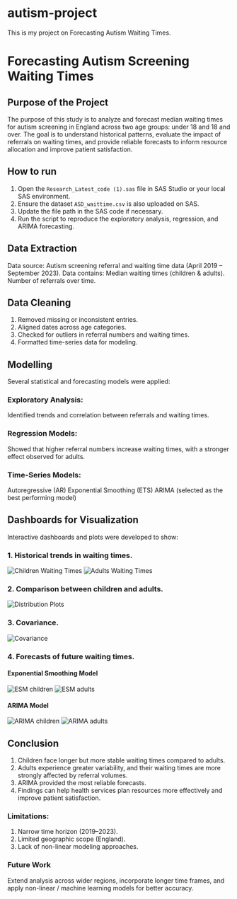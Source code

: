 # autism-project
This is my project on Forecasting Autism Waiting Times.

# Forecasting Autism Screening Waiting Times
## Purpose of the Project
The purpose of this study is to analyze and forecast median waiting times for autism screening in England across two age groups: under 18 and 18 and over.
The goal is to understand historical patterns, evaluate the impact of referrals on waiting times, and provide reliable forecasts to inform resource allocation and improve patient satisfaction.

## How to run
1. Open the `Research_Latest_code (1).sas` file in SAS Studio or your local SAS environment.  
2. Ensure the dataset `ASD_waittime.csv` is also uploaded on SAS.  
3. Update the file path in the SAS code if necessary.  
4. Run the script to reproduce the exploratory analysis, regression, and ARIMA forecasting.  

## Data Extraction
Data source: Autism screening referral and waiting time data (April 2019 – September 2023).
Data contains:
Median waiting times (children & adults).
Number of referrals over time.

## Data Cleaning
1. Removed missing or inconsistent entries.
2. Aligned dates across age categories.
3. Checked for outliers in referral numbers and waiting times.
4. Formatted time-series data for modeling.

## Modelling
Several statistical and forecasting models were applied:

### Exploratory Analysis:
Identified trends and correlation between referrals and waiting times.

### Regression Models:
Showed that higher referral numbers increase waiting times, with a stronger effect observed for adults.

### Time-Series Models:
Autoregressive (AR)
Exponential Smoothing (ETS)
ARIMA (selected as the best performing model)

## Dashboards for Visualization 
Interactive dashboards and plots were developed to show:

### 1. Historical trends in waiting times.

   ![Children Waiting Times](outputs/Autism_children.png)
   ![Adults Waiting Times](outputs/Autism_adults.png)
   
### 2. Comparison between children and adults.
![Distribution Plots](outputs/Distribution_Autism.png)

### 3. Covariance.
![Covariance](outputs/Covariance_Analysis_Autism.png)

### 4. Forecasts of future waiting times.
#### Exponential Smoothing Model
![ESM children](outputs/ESM_Forecasts_Children_Autism.png)
![ESM adults](outputs/ESM_Forecasts_Adults_Autism.png)

#### ARIMA Model
![ARIMA children](outputs/ARIMA_Forecasts_Autism_Children.png)
![ARIMA adults](outputs/ARIMA_Forecasts_Autism_Adults.png)

## Conclusion
1. Children face longer but more stable waiting times compared to adults.
2. Adults experience greater variability, and their waiting times are more strongly affected by referral volumes.
3. ARIMA provided the most reliable forecasts.
4. Findings can help health services plan resources more effectively and improve patient satisfaction.

### Limitations:
1. Narrow time horizon (2019–2023).
2. Limited geographic scope (England).
3. Lack of non-linear modeling approaches.

### Future Work 
Extend analysis across wider regions, incorporate longer time frames, and apply non-linear / machine learning models for better accuracy.

